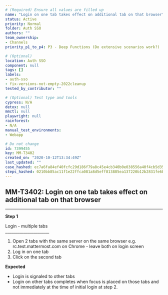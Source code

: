 ```yaml
---
# (Required) Ensure all values are filled up
name: "Login on one tab takes effect on additional tab on that browser"
status: Active
priority: Normal
folder: Auth SSO
authors: ""
team_ownership: 
- Channels
priority_p1_to_p4: P3 - Deep Functions (Do extensive scenarios work?)

# (Optional)
location: Auth SSO
component: null
tags: []
labels: 
- auth-sso
- fix-versions-not-empty-2022cleanup
tested_by_contributor: ""

# (Optional) Test type and tools
cypress: N/A
detox: null
mmctl: null
playwright: null
rainforest: 
- N/A
manual_test_environments: 
- Webapp

# Do not change
id: 7399455
key: MM-T3402
created_on: "2020-10-12T13:34:49Z"
last_updated: ""
case_hashed: ec7a6fa84ef40fcfc29d186f79a8c45e4cb340b0e038556a40f4cb5d35b36b761d0656e98f46a7651b76b5f8dd376a83
steps_hashed: 0210bb85ac11f1e22ffca081a8d5eff813885ea137220b12b2831fe6b62a5d87abe6d37f20a99fc9452c31c7e386aa06
---
```


<!-- (Auto-generated) Based on frontmatter's "key" and "name" -->

## MM-T3402: Login on one tab takes effect on additional tab on that browser

---

**Step 1**

Login - multiple tabs\
\_\_\_\_\_\_\_\_\_\_\_\_\_\_\_\_\_\_\_\_\_\_

1. Open 2 tabs with the same server on the same browser e.g. rc.test.mattermost.com on Chrome - leave both on login screen
2. Log in on one tab
3. Click on the second tab

**Expected**

- Login is signaled to other tabs
- Login on other tabs completes when focus is placed on those tabs and not immediately at the time of initial login at step 2.
